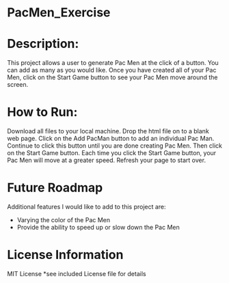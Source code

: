 # PacMen_Exercise

# Description:
This project allows a user to generate Pac Men at the click of a button.  You can add as many as you would like.  Once you have created all of your Pac Men, click on the Start Game button to see your Pac Men move around the screen. 

# How to Run:
Download all files to your local machine.  Drop the html file on to a blank web page.  Click on the Add PacMan button to add an individual Pac Man.  Continue to click this button until you are done creating Pac Men.  Then click on the Start Game button.  Each time you click the Start Game button, your Pac Men will move at a greater speed.  Refresh your page to start over.

# Future Roadmap
Additional features I would like to add to this project are:
  - Varying the color of the Pac Men
  - Provide the ability to speed up or slow down the Pac Men

# License Information
MIT License *see included License file for details
